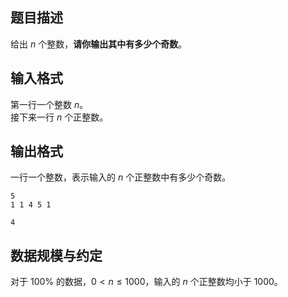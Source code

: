 ## 题目描述

给出 $n$ 个整数，**请你输出其中有多少个奇数**。

## 输入格式

第一行一个整数 $n$。  
接下来一行 $n$ 个正整数。

## 输出格式

一行一个整数，表示输入的 $n$ 个正整数中有多少个奇数。

```input1
5
1 1 4 5 1
```

```output1
4
```

## 数据规模与约定

对于 $100\%$ 的数据，$0 < n \le 1000$，输入的 $n$ 个正整数均小于 $1000$。
